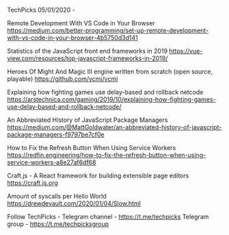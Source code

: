 TechPicks 05/01/2020 -

Remote Development With VS Code in Your Browser
https://medium.com/better-programming/set-up-remote-development-with-vs-code-in-your-browser-4b5750d3d141

Statistics of the JavaScript front end frameworks in 2019
https://vue-view.com/resources/top-javascript-frameworks-in-2019/

Heroes Of Might And Magic III engine written from scratch (open source, playable)
https://github.com/vcmi/vcmi

Explaining how fighting games use delay-based and rollback netcode
https://arstechnica.com/gaming/2019/10/explaining-how-fighting-games-use-delay-based-and-rollback-netcode/

An Abbreviated History of JavaScript Package Managers
https://medium.com/@MattGoldwater/an-abbreviated-history-of-javascript-package-managers-f9797be7cf0e

How to Fix the Refresh Button When Using Service Workers
https://redfin.engineering/how-to-fix-the-refresh-button-when-using-service-workers-a8e27af6df68

Craft.js - A React framework for building extensible page editors
https://craft.js.org

Amount of syscalls per Hello World
https://drewdevault.com/2020/01/04/Slow.html

Follow TechPicks -
Telegram channel - https://t.me/techpicks
Telegram group - https://t.me/techpicksgroup